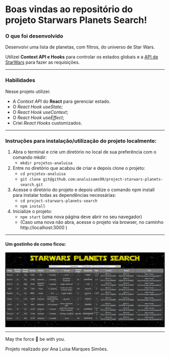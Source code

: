 
# Boas vindas ao repositório do projeto Starwars Planets Search! 


### O que foi desenvolvido

Desenvolvi uma lista de planetas, com filtros, do universo de Star Wars.

Utilizei **Context API e Hooks** para controlar os estados globais e a [API de StarWars](https://swapi-trybe.herokuapp.com/api/planets/) para fazer as requisições.

---

### Habilidades

Nesse projeto utilizei:

* A _Context API_ do **React** para gerenciar estado.
* O _React Hook useState_;
* O _React Hook useContext_;
* O _React Hook useEffect_;
* Criei _React Hooks_ customizados.

---

### Instruções para instalação/utilização do projeto localmente:

1. Abra o terminal e crie um diretório no local de sua preferência com o comando mkdir:
    * `mkdir projetos-analuisa`
2. Entre no diretório que acabou de criar e depois clone o projeto:
    * `cd projetos-analuisa`
    * `git clone git@github.com:analuisams99/project-starwars-planets-search.git`
3. Acesse o diretório do projeto e depois utilize o comando npm install para instalar todas as dependências necessárias:
    * `cd project-starwars-planets-search`
    * `npm install`
4. Inicialize o projeto:
    * `npm start` (uma nova página deve abrir no seu navegador)
    * (Caso uma nova não abra, acesse o projeto via browser, no caminho http://localhost:3000 )

---

<div align="center">
   <h4 align="left">Um gostinho de como ficou: </h4>
   <img align="center" target=blank alt="Imagem de planetas de StarWars" src="./public/tela.png"/>
</div>

---

May the force 💪 be with you.

Projeto realizado por Ana Luisa Marques Simões.
